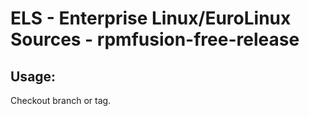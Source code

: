 # ELS - Enterprise Linux/EuroLinux Sources - rpmfusion-free-release
 
## Usage:
  Checkout branch or tag.
